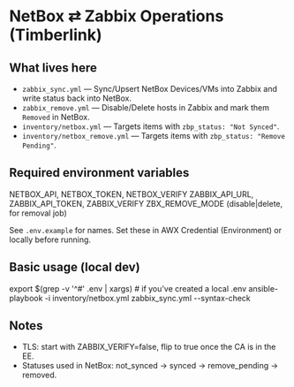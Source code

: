 # NetBox ⇄ Zabbix Operations (Timberlink)

## What lives here
- `zabbix_sync.yml` — Sync/Upsert NetBox Devices/VMs into Zabbix and write status back into NetBox.
- `zabbix_remove.yml` — Disable/Delete hosts in Zabbix and mark them `Removed` in NetBox.
- `inventory/netbox.yml` — Targets items with `zbp_status: "Not Synced"`.
- `inventory/netbox_remove.yml` — Targets items with `zbp_status: "Remove Pending"`.

## Required environment variables
NETBOX_API, NETBOX_TOKEN, NETBOX_VERIFY
ZABBIX_API_URL, ZABBIX_API_TOKEN, ZABBIX_VERIFY
ZBX_REMOVE_MODE (disable|delete, for removal job)

See `.env.example` for names. Set these in AWX Credential (Environment) or locally before running.

## Basic usage (local dev)
export $(grep -v '^#' .env | xargs)   # if you’ve created a local .env
ansible-playbook -i inventory/netbox.yml zabbix_sync.yml --syntax-check

## Notes
- TLS: start with ZABBIX_VERIFY=false, flip to true once the CA is in the EE.
- Statuses used in NetBox: not_synced → synced → remove_pending → removed.
